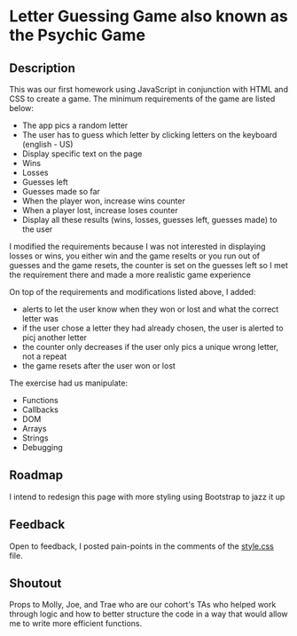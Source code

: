 # Letter Guessing Game also known as the Psychic Game

## Description
This was our first homework using JavaScript in conjunction with HTML and CSS to create a game. The minimum requirements of the game are listed below:
* The app pics a random letter
* The user has to guess which letter by clicking letters on the keyboard (english - US)
* Display specific text on the page 
* Wins
* Losses
* Guesses left
* Guesses made so far
* When the player won, increase wins counter
* When a player lost, increase loses counter
* Display all these results (wins, losses, guesses left, guesses made) to the user

I modified the requirements because I was not interested in displaying losses or wins, you either win and the game reselts or you run out of guesses and the game resets, the counter is set on the guesses left so I met the requirement there and made a more realistic game experience

On top of the requirements and modifications listed above, I added:
* alerts to let the user know when they won or lost and what the correct letter was
* if the user chose a letter they had already chosen, the user is alerted to picj another letter
* the counter only decreases if the user only pics a unique wrong letter, not a repeat
* the game resets after the user won or lost

The exercise had us manipulate:
* Functions
* Callbacks
* DOM
* Arrays
* Strings
* Debugging

## Roadmap
I intend to redesign this page with more styling using Bootstrap to jazz it up

## Feedback
Open to feedback, I posted pain-points in the comments of the <a href="https://github.com/bretgithub/basic-portfolio/blob/master/assets/css/style.css">style.css</a> file. 

## Shoutout
Props to Molly, Joe, and Trae who are our cohort's TAs who helped work through logic and how to better structure the code in a way that would allow me to write more efficient functions. 
